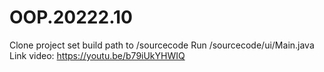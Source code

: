 # OOP.20222.10

Clone project
set build path to /sourcecode
Run /sourcecode/ui/Main.java
Link video: https://youtu.be/b79iUkYHWIQ
